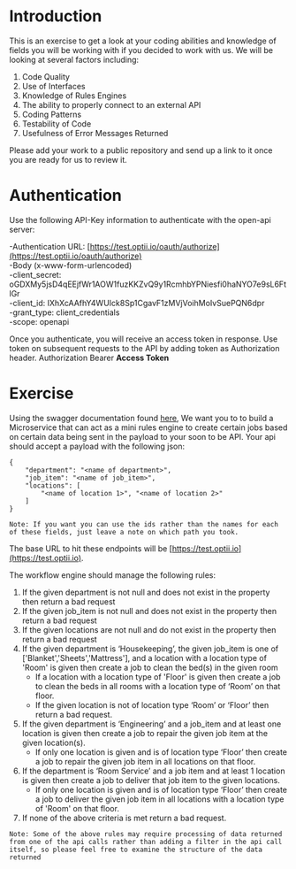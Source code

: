 # Introduction
This is an exercise to get a look at your coding abilities and knowledge of fields you will be working with if you decided to work with us. We will be looking at several factors including:

1. Code Quality
2. Use of Interfaces
3. Knowledge of Rules Engines
4. The ability to properly connect to an external API
5. Coding Patterns
6. Testability of Code
7. Usefulness of Error Messages Returned

Please add your work to a public repository and send up a link to it once you are ready for us to review it.

# Authentication

Use the following API-Key information to authenticate with the open-api server:

-Authentication URL:  [https://test.optii.io/oauth/authorize](https://test.optii.io/oauth/authorize)  
-Body (x-www-form-urlencoded)  
-client_secret:  oGDXMy5jsD4qEEjfWr1AOW1fuzKKZvQ9y1RcmhbYPNiesfi0haNYO7e9sL6FtlGr  
-client_id:  IXhXcAAfhY4WUIck8Sp1CgavF1zMVjVoihMoIvSuePQN6dpr  
-grant_type: client_credentials  
-scope: openapi  

Once you authenticate, you will receive an access token in response.  Use token on subsequent requests to the API by adding token as Authorization header.  Authorization Bearer **Access Token**

# Exercise

Using the swagger documentation found [here](https://app.swaggerhub.com/apis/luke.kennedy/optii-open_api/0.8.1#), We want you to to build a Microservice that can act as a mini rules engine to create certain jobs based on certain data being sent in the payload to your soon to be API.
Your api should accept a payload with the following json:

```
{
    "department": "<name of department>",
    "job_item": "<name of job_item>",
    "locations": [
        "<name of location 1>", "<name of location 2>"
    ]
}
```

`Note: If you want you can use the ids rather than the names for each of these fields, just leave a note on which path you took.`

The base URL to hit these endpoints will be [https://test.optii.io](https://test.optii.io).

The workflow engine should manage the following rules:
1. If the given department is not null and does not exist in the property then return a bad request
2. If the given job_item is not null and does not exist in the property then return a bad request
3. If the given locations are not null and do not exist in the property then return a bad request
4. If the given department is ‘Housekeeping’, the given job_item is one of ['Blanket','Sheets','Mattress'], and a location with a location type of 'Room' is given then create a job to clean the bed(s) in the given room
    * If a location with a location type of 'Floor' is given then create a job to clean the beds in all rooms with a location type of ‘Room’ on that floor.
    * If the given location is not of location type ‘Room’ or ‘Floor’ then return a bad request.
5. If the given department is ‘Engineering’ and a job_item and at least one location is given then create a job to repair the given job item at the given location(s).
    * If only one location is given and is of location type ‘Floor’ then create a job to repair the given job item in all locations on that floor.
6. If the department is ‘Room Service’ and a job item and at least 1 location is given then create a job to deliver that job item to the given locations.
    * If only one location is given and is of location type ‘Floor’ then create a job to deliver the given job item in all locations with a location type of 'Room' on that floor.
7. If none of the above criteria is met return a bad request.

`Note: Some of the above rules may require processing of data returned from one of the api calls rather than adding a filter in the api call itself, so please feel free to examine the structure of the data returned`